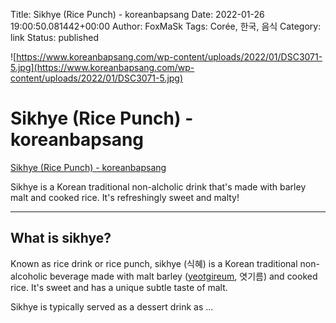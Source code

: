 Title: Sikhye (Rice Punch) - koreanbapsang
Date: 2022-01-26 19:00:50.081442+00:00
Author: FoxMaSk 
Tags: Corée, 한국, 음식
Category: link
Status: published


![https://www.koreanbapsang.com/wp-content/uploads/2022/01/DSC3071-5.jpg](https://www.koreanbapsang.com/wp-content/uploads/2022/01/DSC3071-5.jpg)


# Sikhye (Rice Punch) - koreanbapsang

[Sikhye (Rice Punch) - koreanbapsang](https://www.koreanbapsang.com/sikhye-rice-punch/)


Sikhye is a Korean traditional non-alcholic drink that&#39;s made with
barley malt and cooked rice. It&#39;s refreshingly sweet and malty!

-------------------------------------------------------------------------------------------------------------------------------------------------------------------------------------------------------

**What is sikhye?**
-------------------

Known as rice drink or rice punch, sikhye (식혜) is a Korean traditional
non-alcoholic beverage made with malt barley
([yeotgireum](https://www.koreanbapsang.com/how-to-make-gochujang/),
엿기름) and cooked rice. It&#39;s sweet and has a unique subtle taste of
malt.

Sikhye is typically served as a dessert drink as ...
